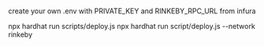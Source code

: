 # 
create your own .env with PRIVATE_KEY and RINKEBY_RPC_URL from infura

npx hardhat run scripts/deploy.js
npx hardhat run script/deploy.js --network rinkeby
```
